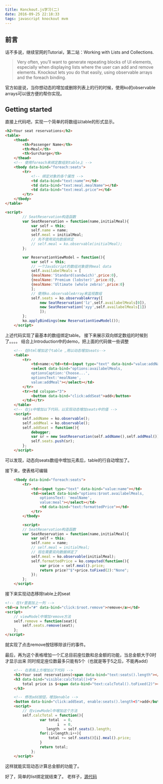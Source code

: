 ```yaml
---
title: Konckout.js学习(二)
date: 2016-09-25 22:18:33
tags: javascript knockout mvm
---
```

## 前言
话不多说，继续官网的Tutorial，第二站：Working with Lists and Collections.
> Very often, you'll want to generate repeating blocks of UI elements, especially when displaying lists where the user can add and remove elements. Knockout lets you do that easily, using observable arrays and the foreach binding.

官方如是说，当你想动态的增加或删除列表上的行的时候，使用ko的observable arrays可以很方便的帮你实现。

## Getting started
直接上代码吧，实现一个简单的将数组以table的形式显示。
```HTML
<h2>Your seat reservations</h2>
<table>
	<thead>
		<th>Passenger Name</th>
		<th>Meal</th>
		<th>Surcharge</th>
	</thead>
	<!-- 使用foreach来绑定数组到table上 -->
	<tbody data-bind="foreach:seats">
		<tr>
			<!-- 绑定对象的各个属性 -->
			<td data-bind="text:name"></td>
			<td data-bind="text:meal.mealName"></td>
			<td data-bind="text:meal.price"></td>
		</tr>
	</tbody>
</table>

<script>
		// SeatReservation构造函数
		var SeatReservation = function(name,initialMeal){
			var self = this;
			self.name = name;
			self.meal = initialMeal;
			// 先不使用双向数据绑定
			// self.meal = ko.observable(initialMeal);
		};

		var ReservationViewModel = function(){
			var self = this;
			// 一个JavaScript的数组对象提供meal data
			self.availabelMeals = [
			{mealName:'Standard(sandwich)',price:0},
			{mealName:'Premium (lobster)',price:0},
			{mealName:'Ultimate (whole zebra)',price:0}
			];
			// 使用ko.observableArray来监视数组
			self.seats = ko.observableArray([
				new SeatReservation('lz',self.availabelMeals[0]),
				new SeatReservation('xyy',self.availabelMeals[1])
				]);
		};
		ko.applyBindings(new ReservationViewModel());
	</script>
```
上述代码实现了最基本的数组绑定table。
接下来展示双向绑定数组的时候到了。。。。
结合上Introduction中的demo，把上面的代码做一些调整

```HTML
	<!-- 在html增加这个table ,用以动态增加seats-->
	<table>
		<tr>
			<td>name:</td><td><input type="text" data-bind="value:addName"></td><td>
			<select data-bind="options:availabelMeals,
			optionsCaption:'Choose...',
			optionsText:'mealName',
			value:addMeal"></select></td>
		</tr>
		<tr><td colspan="3">
			<button data-bind="click:addSeat">add</button>
		</td></tr>
	</table>
	<!-- 在js中增加以下代码，以实现动态增加seats中的值 -->
	<script>
		self.addName = ko.observable();
		self.addMeal = ko.observable();
		self.addSeat = function(){
			debugger;
			var sr = new SeatReservation(self.addName(),self.addMeal());
			self.seats.push(sr);
		};
	</script>
```
可以发现，动态向seats数组中增加元素后，table的行自动增加了。

接下来，使表格可编辑

```HTML
	<tbody data-bind="foreach:seats">
		<tr>
			<td><input type="text" data-bind="value:name"></td>
			<td><select data-bind="options:$root.availabelMeals,
				optionsText: 'mealName',
				value:meal"></select></td>
				<td data-bind="text:formattedPrice"></td>
			</tr>
		</tbody>

		<script>
		// SeatReservation构造函数
		var SeatReservation = function(name,initialMeal){
			var self = this;
			self.name = name;
			// self.meal = initialMeal;
			// 现在需要双向数据绑定了
			self.meal = ko.observable(initialMeal);
			self.formattedPrice = ko.computed(function(){
				var price = self.meal().price;
				return price?"$"+price.toFixed(2):"None";
			});
		};
	</script>
```

接下来实现动态移除table上的seat

```HTML
<!-- 在tr里面加上一列 -->
<td><a href="#" data-bind="click:$root.remove">remove</a></td>
<script>
	// viewModel中增加remove方法
	self.remove = function(seat){
		self.seats.remove(seat);
	};
</script>
```
就实现了点击remove按钮移除该行的事件。

最后，再为这个表格增加一个汇总目前座位数和总金额的功能，当总金额大于0时才显示出来
同时规定座位数最多只能有5个（也就是等于5之后，不能再add）
```HTML
	<!-- 在表格上方增加以下代码 -->
	<h2>Your seat reservations(<span data-bind="text:seats().length"></span>)</h2>
	<h3 data-bind="visible:calcTotal()>0">
		total price is $<span data-bind="text:calcTotal().toFixed(2)"></span>
	</h3>

	<!-- 修改add按钮，增加enable -->
	<button data-bind="click:addSeat, enable:seats().length<5">add</button>
	<script>
		// 在viewModel中增加这个方法
		self.calcTotal = function(){
				var total  = 0,
						i  = 0,
				   length  = self.seats().length;
				for(;i<length;i++){
					total += self.seats()[i].meal().price;
				}
				return total;
			};
	</script>
```
这样就能实现动态计算总金额的功能了。

好了，简单的list绑定就结束了。
老样子，[源代码](https://github.com/nicky-lau/Knockoutjs/tree/master/List)
